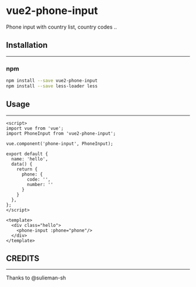 # vue2-phone-input
Phone input with country list, country codes ..

## Installation
---------------
### npm
``` sh
npm install --save vue2-phone-input
npm install --save less-loader less
```

## Usage
---------------

```vue
<script>
import vue from 'vue';
import PhoneInput from 'vue2-phone-input';

vue.component('phone-input', PhoneInput);

export default {
  name: 'hello',
  data() {
    return {
      phone: {
        code: '',
        number: ''
      }
    }
  },
};
</script>

<template>
  <div class="hello">    
    <phone-input :phone="phone"/>
  </div>
</template>
```

## CREDITS
---------------
Thanks to @sulieman-sh
